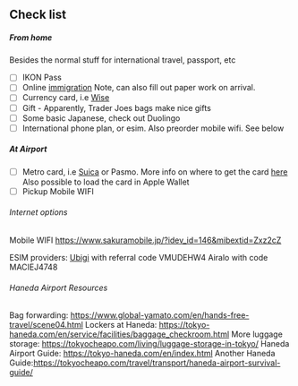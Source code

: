 
## Check list

##### From home

Besides the normal stuff for international travel, passport, etc

- [ ] IKON Pass
- [ ] Online [immigration](https://vjw-lp.digital.go.jp/en/) Note, can also fill out paper work on arrival.
- [ ] Currency card, i.e [Wise](https://wise.com/us/card/)
- [ ] Gift - Apparently, Trader Joes bags make nice gifts
- [ ] Some basic Japanese,  check out Duolingo
- [ ] International phone plan, or esim. Also preorder mobile wifi. See below

##### At Airport

- [ ] Metro card, i.e [Suica](https://en.japantravel.com/guide/how-to-get-a-suica-card/22316) or Pasmo. More info on where to get the card [here](https://www.jreast.co.jp/multi/en/welcomesuica/welcomesuica.html) Also possible to load the card in Apple Wallet
- [ ] Pickup Mobile WIFI

###### Internet options

Mobile WIFI <https://www.sakuramobile.jp/?idev_id=146&mibextid=Zxz2cZ> 

ESIM providers:
[Ubigi](https://cellulardata.ubigi.com/data-plans-and-coverage/) with referral code VMUDEHW4 
Airalo with code MACIEJ4748

###### Haneda Airport Resources

Bag forwarding: <https://www.global-yamato.com/en/hands-free-travel/scene04.html>
Lockers at Haneda: https://tokyo-haneda.com/en/service/facilities/baggage_checkroom.html
More luggage storage: https://tokyocheapo.com/living/luggage-storage-in-tokyo/
Haneda Airport Guide: https://tokyo-haneda.com/en/index.html 
Another Haneda Guide:https://tokyocheapo.com/travel/transport/haneda-airport-survival-guide/
